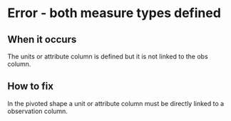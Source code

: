 # Error - both measure types defined

## When it occurs

The units or attribute column is defined but it is not linked to the obs column.

## How to fix

In the pivoted shape a unit or attribute column must be directly linked to a observation column. 

<!-- TODO: Link to somewhere which helps the user define measures. -->